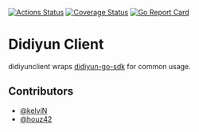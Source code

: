 [![Actions Status](https://github.com/supremind/didiyun-client/workflows/examples/badge.svg)](https://github.com/supremind/didiyun-client/actions?query=workflow%3A%22examples%22)
[![Coverage Status](https://coveralls.io/repos/github/supremind/didiyun-client/badge.svg?branch=master)](https://coveralls.io/github/supremind/didiyun-client?branch=master)
[![Go Report Card](https://goreportcard.com/badge/github.com/supremind/didiyun-client)](https://goreportcard.com/report/github.com/supremind/didiyun-client) 


# Didiyun Client
didiyunclient wraps [didiyun-go-sdk](https://github.com/didiyun/didiyun-go-sdk) for common usage.

## Contributors
- [@kelviN](https://github.com/killwing)
- [@houz42](https://github.com/houz42)
